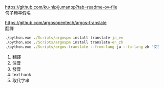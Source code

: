 https://github.com/ku-nlp/jumanpp?tab=readme-ov-file  
句子轉平假名

https://github.com/argosopentech/argos-translate  
翻譯
```cmd
./python.exe ./Scripts/argospm install translate-ja_en
./python.exe ./Scripts/argospm install translate-en_zh
./python.exe ./Scripts/argos-translate --from-lang ja --to-lang zh "文字"
```

1. 翻譯
2. 注音
3. 發音
4. text hook
5. 取代字串
